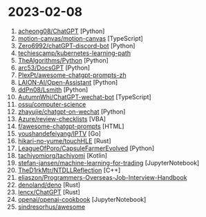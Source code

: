 # 2023-02-08

1. [acheong08/ChatGPT](https://github.com/acheong08/ChatGPT "Reverse engineered ChatGPT API") [Python]
2. [motion-canvas/motion-canvas](https://github.com/motion-canvas/motion-canvas "Visualize Complex Ideas Programmatically") [TypeScript]
3. [Zero6992/chatGPT-discord-bot](https://github.com/Zero6992/chatGPT-discord-bot "Integrate ChatGPT into your own discord bot") [Python]
4. [techiescamp/kubernetes-learning-path](https://github.com/techiescamp/kubernetes-learning-path "A roadmap to learn Kubernetes from scratch (Beginner to Advanced level)") 
5. [TheAlgorithms/Python](https://github.com/TheAlgorithms/Python "All Algorithms implemented in Python") [Python]
6. [arc53/DocsGPT](https://github.com/arc53/DocsGPT "GPT-powered chat for documentation search & assistance.") [Python]
7. [PlexPt/awesome-chatgpt-prompts-zh](https://github.com/PlexPt/awesome-chatgpt-prompts-zh "ChatGPT 中文调教指南。怎么让它听你的话。") 
8. [LAION-AI/Open-Assistant](https://github.com/LAION-AI/Open-Assistant "OpenAssistant is a chat-based assistant that understands tasks, can interact with third-party systems, and retrieve information dynamically to do so.") [Python]
9. [ddPn08/Lsmith](https://github.com/ddPn08/Lsmith "StableDiffusionWebUI accelerated using TensorRT") [Python]
10. [AutumnWhj/ChatGPT-wechat-bot](https://github.com/AutumnWhj/ChatGPT-wechat-bot "ChatGPT for wechat https://github.com/AutumnWhj/ChatGPT-wechat-bot") [TypeScript]
11. [ossu/computer-science](https://github.com/ossu/computer-science "🎓 Path to a free self-taught education in Computer Science!") 
12. [zhayujie/chatgpt-on-wechat](https://github.com/zhayujie/chatgpt-on-wechat "使用ChatGPT搭建微信聊天机器人，基于OpenAI API和itchat实现。Wechat robot based on ChatGPT, which using OpenAI api and itchat library.") [Python]
13. [Azure/review-checklists](https://github.com/Azure/review-checklists "This repo contains code and examples to operationalize spreadsheet-based checklists that can be used for Azure design reviews on multiple technologies.") [VBA]
14. [f/awesome-chatgpt-prompts](https://github.com/f/awesome-chatgpt-prompts "This repo includes ChatGPT prompt curation to use ChatGPT better.") [HTML]
15. [youshandefeiyang/IPTV](https://github.com/youshandefeiyang/IPTV "肥羊的4K/8K超高清IPTV直播源&&直播代码仓库") [Go]
16. [hikari-no-yume/touchHLE](https://github.com/hikari-no-yume/touchHLE "High-level emulator for iPhone OS apps") [Rust]
17. [LeagueOfPoro/CapsuleFarmerEvolved](https://github.com/LeagueOfPoro/CapsuleFarmerEvolved "Automatically drops from lolesports.com and farm Esports Capsules") [Python]
18. [tachiyomiorg/tachiyomi](https://github.com/tachiyomiorg/tachiyomi "Free and open source manga reader for Android.") [Kotlin]
19. [stefan-jansen/machine-learning-for-trading](https://github.com/stefan-jansen/machine-learning-for-trading "Code for Machine Learning for Algorithmic Trading, 2nd edition.") [JupyterNotebook]
20. [TheD1rkMtr/NTDLLReflection](https://github.com/TheD1rkMtr/NTDLLReflection "Bypass Userland EDR hooks by Loading Reflective Ntdll in memory from a remote server based on Windows ReleaseID to avoid opening a handle to ntdll , and trigger exported APIs from the export table") [C++]
21. [eliaszon/Programmers-Overseas-Job-Interview-Handbook](https://github.com/eliaszon/Programmers-Overseas-Job-Interview-Handbook "🏂🏻 程序员海外工作/英文面试手册") 
22. [denoland/deno](https://github.com/denoland/deno "A modern runtime for JavaScript and TypeScript.") [Rust]
23. [lencx/ChatGPT](https://github.com/lencx/ChatGPT "🔮 ChatGPT Desktop Application (Mac, Windows and Linux)") [Rust]
24. [openai/openai-cookbook](https://github.com/openai/openai-cookbook "Examples and guides for using the OpenAI API") [JupyterNotebook]
25. [sindresorhus/awesome](https://github.com/sindresorhus/awesome "😎 Awesome lists about all kinds of interesting topics") 
